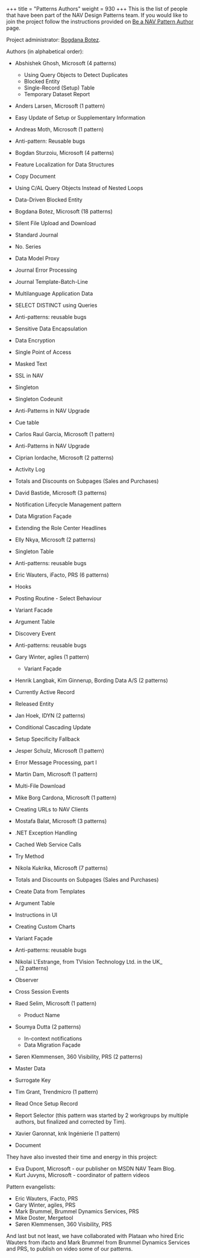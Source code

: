 +++
title = "Patterns Authors"
weight = 930
+++
This is the list of people that have been part of the NAV Design Patterns team. If you would like to join the project follow the instructions provided on [Be a NAV Pattern Author][anchor0] page.

Project administrator: [Bogdana Botez][anchor1].

Authors (in alphabetical order):

* Abshishek Ghosh, Microsoft (4 patterns)
  * Using Query Objects to Detect Duplicates
  * Blocked Entity
  * Single-Record (Setup) Table
  * Temporary Dataset Report

* Anders Larsen, Microsoft (1 pattern)

* Easy Update of Setup or Supplementary Information

* Andreas Moth, Microsoft (1 pattern)

* Anti-pattern: Reusable bugs

* Bogdan Sturzoiu, Microsoft (4 patterns)

* Feature Localization for Data Structures
* Copy Document
* Using C/AL Query Objects Instead of Nested Loops
* Data-Driven Blocked Entity

* Bogdana Botez, Microsoft (18 patterns)

* Silent File Upload and Download
* Standard Journal
* No. Series
* Data Model Proxy
* Journal Error Processing
* Journal Template-Batch-Line
* Multilanguage Application Data
* SELECT DISTINCT using Queries
* Anti-patterns: reusable bugs
* Sensitive Data Encapsulation
* Data Encryption
* Single Point of Access
* Masked Text
* SSL in NAV
* Singleton
* Singleton Codeunit
* Anti-Patterns in NAV Upgrade
* Cue table

* Carlos Raul Garcia, Microsoft (1 pattern)

* Anti-Patterns in NAV Upgrade

* Ciprian Iordache, Microsoft (2 patterns)

* Activity Log
* Totals and Discounts on Subpages (Sales and Purchases)

* David Bastide, Microsoft (3 patterns)
* Notification Lifecycle Management pattern
* Data Migration Façade
* Extending the Role Center Headlines

* Elly Nkya, Microsoft (2 patterns)

* Singleton Table
* Anti-patterns: reusable bugs

* Eric Wauters, iFacto, PRS (6 patterns)

* Hooks
* Posting Routine - Select Behaviour
* Variant Facade
* Argument Table
* Discovery Event
* Anti-patterns: reusable bugs

* Gary Winter, agiles (1 pattern)  
  * Variant Façade

* Henrik Langbak, Kim Ginnerup, Bording Data A/S (2 patterns)

* Currently Active Record
* Released Entity

* Jan Hoek, IDYN (2 patterns)

* Conditional Cascading Update
* Setup Specificity Fallback

* Jesper Schulz, Microsoft (1 pattern)

* Error Message Processing, part I

* Martin Dam, Microsoft (1 pattern)

* Multi-File Download

* Mike Borg Cardona, Microsoft (1 pattern)

* Creating URLs to NAV Clients

* Mostafa Balat, Microsoft (3 patterns)

* .NET Exception Handling
* Cached Web Service Calls
* Try Method

* Nikola Kukrika, Microsoft (7 patterns)

* Totals and Discounts on Subpages (Sales and Purchases)
* Create Data from Templates
* Argument Table
* Instructions in UI
* Creating Custom Charts
* Variant Façade
* Anti-patterns: reusable bugs

* Nikolai L'Estrange, from TVision Technology Ltd. in the UK_  
_ (2 patterns)

* Observer
* Cross Session Events

* Raed Selim, Microsoft (1 pattern)
  * Product Name

* Soumya Dutta (2 patterns)  
  * In-context notifications
  * Data Migration Façade  

* Søren Klemmensen, 360 Visibility, PRS (2 patterns)

* Master Data
* Surrogate Key

* Tim Grant, Trendmicro (1 pattern)

* Read Once Setup Record
* Report Selector (this pattern was started by 2 workgroups by multiple authors, but finalized and corrected by Tim).

* Xavier Garonnat, knk Ingénierie (1 pattern)

* Document

They have also invested their time and energy in this project:

* Eva Dupont, Microsoft - our publisher on MSDN NAV Team Blog.
* Kurt Juvyns, Microsoft - coordinator of pattern videos 

Pattern evangelists:

* Eric Wauters, iFacto, PRS
* Gary Winter, agiles, PRS
* Mark Brummel, Brummel Dynamics Services, PRS
* Mike Doster, Mergetool
* Søren Klemmensen, 360 Visibility, PRS

And last but not least, we have collaborated with Plataan who hired Eric Wauters from ifacto and Mark Brummel from Brummel Dynamics Services and PRS, to publish on video some of our patterns. 



[anchor0]: /nav/w/designpatterns/106.be-a-nav-pattern-author.aspx
[anchor1]: /members/bogdana-botez/default.aspx "NAV Design Patterns project administrator"

